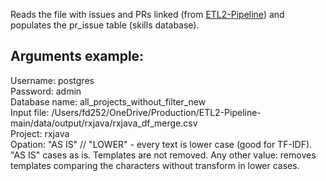 Reads the file with issues and PRs linked (from [ETL2-Pipeline](https://github.com/fabiojavamarcos/ETL2-Pipeline)) and populates the pr_issue table (skills database).

## Arguments example:
Username: postgres\
Password: admin\
Database name: all_projects_without_filter_new\
Input file: /Users/fd252/OneDrive/Production/ETL2-Pipeline-main/data/output/rxjava/rxjava_df_merge.csv\
Project: rxjava\
Opation: "AS IS" // "LOWER" - every text is lower case (good for TF-IDF). "AS IS" cases as is. Templates are not removed. Any other value: removes templates comparing the characters without transform in lower cases.
